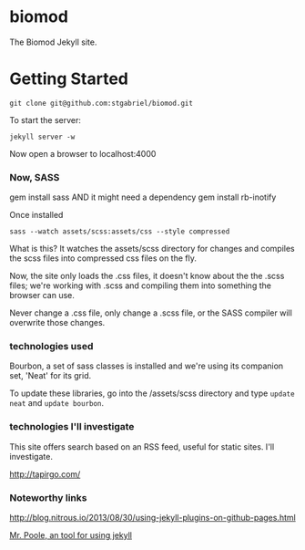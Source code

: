 biomod
======

The Biomod Jekyll site.

Getting Started
===============

`git clone git@github.com:stgabriel/biomod.git`

To start the server:

`jekyll server -w`

Now open a browser to localhost:4000

### Now, SASS


gem install sass
AND it might need a dependency
gem install rb-inotify

Once installed

`sass --watch assets/scss:assets/css --style compressed`

What is this? It watches the assets/scss directory for changes and compiles the scss files into compressed css files on the fly.

Now, the site only loads the .css files, it doesn't know about the the .scss files; we're working with .scss and compiling them into something the browser can use.

Never change a .css file, only change a .scss file, or the SASS compiler will overwrite those changes.


### technologies used

Bourbon, a set of sass classes is installed and we're using its companion set, 'Neat' for its grid.

To update these libraries, go into the /assets/scss directory and type `update neat` and `update bourbon`.

### technologies I'll investigate

This site offers search based on an RSS feed, useful for static sites. I'll investigate.

http://tapirgo.com/



### Noteworthy links

http://blog.nitrous.io/2013/08/30/using-jekyll-plugins-on-github-pages.html


[Mr. Poole, an tool for using jekyll](https://github.com/mmcclimon/mr_poole)

